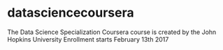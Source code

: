 # datasciencecoursera
The Data Science Specialization Coursera course is created by the John Hopkins University
Enrollment starts February 13th 2017
